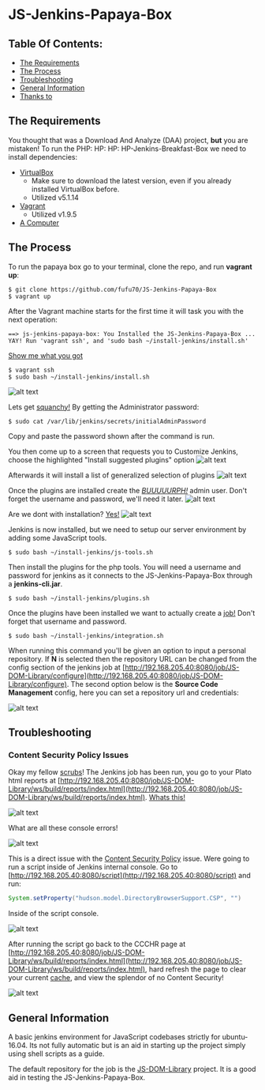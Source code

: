 # JS-Jenkins-Papaya-Box

## Table Of Contents:

* [The Requirements](#the-requirements)
* [The Process](#the-process)
* [Troubleshooting](#troubleshooting)
* [General Information](#general-information)
* [Thanks to](#thanks-to)


## The Requirements

You thought that was a Download And Analyze (DAA) project, **but** you are mistaken! To run the PHP: HP: HP: HP-Jenkins-Breakfast-Box we need to install dependencies:

* [VirtualBox](https://www.virtualbox.org/wiki/Downloads)
  * Make sure to download the latest version, even if you already installed VirtualBox before.
  * Utilized v5.1.14
* [Vagrant](https://www.vagrantup.com/downloads.html)
  * Utilized v1.9.5
* [A Computer](https://giphy.com/gifs/7yDthHaq2haXS/html5)

## The Process

To run the papaya box go to your terminal, clone the repo, and run **vagrant up**:

```shell
$ git clone https://github.com/fufu70/JS-Jenkins-Papaya-Box
$ vagrant up
```

After the Vagrant machine starts for the first time it will task you with the next operation:

```shell
==> js-jenkins-papaya-box: You Installed the JS-Jenkins-Papaya-Box ... YAY! Run 'vagrant ssh', and 'sudo bash ~/install-jenkins/install.sh'
```

[Show me what you got](https://giphy.com/gifs/26DOs997h6fgsCthu/html5)

```shell
$ vagrant ssh
$ sudo bash ~/install-jenkins/install.sh
```

![alt text][unlock-jenkins]

Lets get [squanchy!](https://giphy.com/gifs/9hq4oGpaDkRqg/html5) By getting the Administrator password:

```shell
$ sudo cat /var/lib/jenkins/secrets/initialAdminPassword
```

Copy and paste the password shown after the command is run.

You then come up to a screen that requests you to Customize Jenkins, choose the highlighted "Install suggested plugins" option
![alt text][customize-jenkins]

Afterwards it will install a list of generalized selection of plugins
![alt text][plugins-installing-jenkins]

Once the plugins are installed create the [*BUUUUURPH!*](https://giphy.com/gifs/etNSgwUJ79zZC/html5) admin user. Don't forget the username and password, we'll need it later.
![alt text][admin-user-jenkins]

Are we dont with installation? [Yes!](https://giphy.com/gifs/2LJESqgAzcASc/html5)
![alt text][installed-jenkins]

Jenkins is now installed, but we need to setup our server environment by adding some JavaScript tools.

```shell
$ sudo bash ~/install-jenkins/js-tools.sh
```

Then install the plugins for the php tools. You will need a username and password for jenkins as it connects to the JS-Jenkins-Papaya-Box through a **jenkins-cli.jar**.

```shell
$ sudo bash ~/install-jenkins/plugins.sh
```

Once the plugins have been installed we want to actually create a [job!](http://i.giphy.com/RBDXLadJCxs6A.gif) Don't forget that username and password.

```shell
$ sudo bash ~/install-jenkins/integration.sh
```

When running this command you'll be given an option to input a personal repository. If **N** is selected then the repository URL can be changed from the config section of the jenkins job at [http://192.168.205.40:8080/job/JS-DOM-Library/configure](http://192.168.205.40:8080/job/JS-DOM-Library/configure). The second option below is the **Source Code Management** config, here you can set a repository url and credentials:

![alt text][integrate-repo-jenkins]

## Troubleshooting

### Content Security Policy Issues

Okay my fellow [scrubs](http://i.giphy.com/YjJZKbm2kNN7i.gif)! The Jenkins job has been run, you go to your Plato html reports at [http://192.168.205.40:8080/job/JS-DOM-Library/ws/build/reports/index.html](http://192.168.205.40:8080/job/JS-DOM-Library/ws/build/reports/index.html). [Whats this!](http://i.giphy.com/ToMjGpnXBTw7vnokxhu.gif)

![alt text][blocked-font-plato]

What are all these console errors!

![alt text][blocked-script-console-errors]

This is a direct issue with the [Content Security Policy](https://wiki.jenkins-ci.org/display/JENKINS/Configuring+Content+Security+Policy) issue. Were going to run a script inside of Jenkins internal console. Go to [http://192.168.205.40:8080/script](http://192.168.205.40:8080/script) and run:

```groovy
System.setProperty("hudson.model.DirectoryBrowserSupport.CSP", "")
```

Inside of the script console.

![alt text][script-console-execution]

After running the script go back to the CCCHR page at [http://192.168.205.40:8080/job/JS-DOM-Library/ws/build/reports/index.html](http://192.168.205.40:8080/job/JS-DOM-Library/ws/build/reports/index.html), hard refresh the page to clear your current [cache](http://i.giphy.com/VkYOrBIQv520M.gif), and view the splendor of no Content Security!

![alt text][unblocked-font-plato]

## General Information

A basic jenkins environment for JavaScript codebases strictly for ubuntu-16.04. Its not fully automatic but is an aid in starting up the project simply using shell scripts as a guide.

The default repository for the job is the [JS-DOM-Library](https://github.com/fufu70/JS-DOM-Library) project. It is a good aid in testing the JS-Jenkins-Papaya-Box.

[unlock-jenkins]: https://raw.githubusercontent.com/fufu70/JS-Jenkins-Papaya-Box/master/common/unlock-jenkins.png "Unlock Jenkins"
[customize-jenkins]: https://raw.githubusercontent.com/fufu70/JS-Jenkins-Papaya-Box/master/common/customize-jenkins.png "Customize Jenkins"
[plugins-installing-jenkins]: https://raw.githubusercontent.com/fufu70/JS-Jenkins-Papaya-Box/master/common/plugins-installing-jenkins.png "Plugins Installing"
[admin-user-jenkins]: https://raw.githubusercontent.com/fufu70/JS-Jenkins-Papaya-Box/master/common/admin-user-jenkins.png "Admin User Creation"
[installed-jenkins]: https://raw.githubusercontent.com/fufu70/JS-Jenkins-Papaya-Box/master/common/installed-jenkins.png "Jenkins is installed"
[integrate-repo-jenkins]: https://raw.githubusercontent.com/fufu70/JS-Jenkins-Papaya-Box/master/common/integrate-repo-jenkins.png "Integrate repository inside of Jenkins job"

[blocked-font-plato]: https://raw.githubusercontent.com/fufu70/JS-Jenkins-Papaya-Box/master/common/blocked-font-plato.png "Blocked Font at Plato HTML page"
[blocked-script-console-errors]: https://raw.githubusercontent.com/fufu70/JS-Jenkins-Papaya-Box/master/common/blocked-script-console-errors.png "Blocked Script Console Errors"
[script-console-execution]: https://raw.githubusercontent.com/fufu70/JS-Jenkins-Papaya-Box/master/common/script-console-execution.png "Fix blocked script execution."
[unblocked-font-plato]: https://raw.githubusercontent.com/fufu70/JS-Jenkins-Papaya-Box/master/common/unblocked-font-plato.png "Fixed blocked font."

[html-formatting-issue]: https://raw.githubusercontent.com/fufu70/JS-Jenkins-Papaya-Box/master/common/html-formatting-issue.png "HTML formatting issue."
[markup-formatter-jenkins]: https://raw.githubusercontent.com/fufu70/JS-Jenkins-Papaya-Box/master/common/markup-formatter-jenkins.png "Setting up the Markup Formatter for html inside of job descriptions"